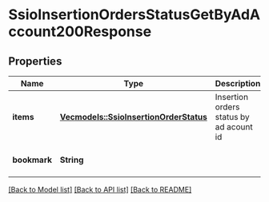 # SsioInsertionOrdersStatusGetByAdAccount200Response

## Properties
Name | Type | Description | Notes
------------ | ------------- | ------------- | -------------
**items** | [**Vec<models::SsioInsertionOrderStatus>**](SSIOInsertionOrderStatus.md) | Insertion orders status by ad acount id | 
**bookmark** | **String** |  | [optional] [default to None]

[[Back to Model list]](../README.md#documentation-for-models) [[Back to API list]](../README.md#documentation-for-api-endpoints) [[Back to README]](../README.md)


